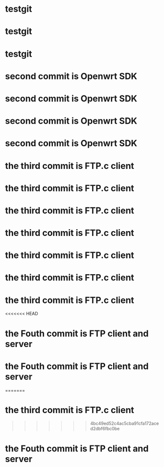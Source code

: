 # testgit
# testgit
# testgit
# second commit is Openwrt SDK
# second commit is Openwrt SDK
# second commit is Openwrt SDK
# second commit is Openwrt SDK
# the third commit is FTP.c client
# the third commit is FTP.c client
# the third commit is FTP.c client
# the third commit is FTP.c client
# the third commit is FTP.c client
# the third commit is FTP.c client
# the third commit is FTP.c client
<<<<<<< HEAD
# the Fouth commit is FTP client and server
# the Fouth commit is FTP client and server
=======
# the third commit is FTP.c client
>>>>>>> 4bc49ed52c4ac5cba91cfa172aced2dbf6fbc0be
# the Fouth commit is FTP client and server
